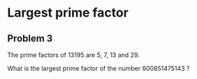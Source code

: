 Largest prime factor
====================

Problem 3
---------
The prime factors of 13195 are 5, 7, 13 and 29.

What is the largest prime factor of the number 600851475143 ?
